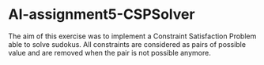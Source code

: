 # AI-assignment5-CSPSolver


The aim of this exercise was to implement a Constraint Satisfaction Problem able to solve 
sudokus. All constraints are considered as pairs of possible value and are removed when the pair is 
not possible anymore. 